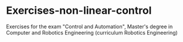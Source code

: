# Exercises-non-linear-control
Exercises for the exam "Control and Automation", Master's degree in Computer and Robotics Engineering (curriculum Robotics Engineering)
